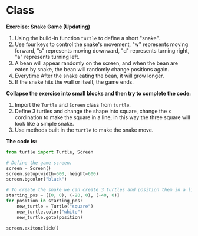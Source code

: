 # Class

**Exercise: Snake Game (Updating)**
1. Using the build-in function `turtle` to define a short "snake".
2. Use four keys to control the snake's movement, "w" represents moving forward, "s" represents moving downward, "d" represents turning right, "a" represents turning left.
3. A bean will appear randomly on the screen, and when the bean are eaten by snake, the bean will randomly change positions again.
4. Everytime After the snake eating the bean, it will grow longer.
5. If the snake hits the wall or itself, the game ends.

**Collapse the exercise into small blocks and then try to complete the code:**

1. Import the `Turtle` and `Screen` class from `turtle`.
2. Define 3 turtles and change the shape into square, change the x cordination to make the square in a line, in this way the three square will look like a simple snake.
3. Use methods built in the `turtle` to make the snake move.


**The code is:**
```py
from turtle import Turtle, Screen

# Define the game screen.
screen = Screen()
screen.setup(width=600, height=600)
screen.bgcolor("black")

# To create the snake we can create 3 turtles and position them in a line.
starting_pos = [(0, 0), (-20, 0), (-40, 0)]
for position in starting_pos:
    new_turtle = Turtle("square")
    new_turtle.color("white")
    new_turtle.goto(position)

screen.exitonclick()
```
